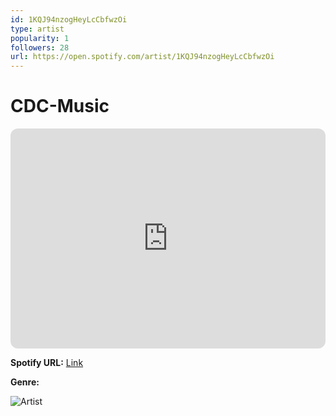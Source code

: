 ```yaml
---
id: 1KQJ94nzogHeyLcCbfwzOi
type: artist
popularity: 1
followers: 28
url: https://open.spotify.com/artist/1KQJ94nzogHeyLcCbfwzOi
---
```

# CDC-Music

<iframe style="border-radius:12px" src="https://open.spotify.com/embed/artist/1KQJ94nzogHeyLcCbfwzOi" width="100%" height="352" frameBorder="0" allowfullscreen="" allow="autoplay; clipboard-write; encrypted-media; fullscreen; picture-in-picture" loading="lazy"></iframe>

**Spotify URL:** [Link](https://open.spotify.com/artist/1KQJ94nzogHeyLcCbfwzOi)

**Genre:** 

![Artist](https://i.scdn.co/image/ab67616d0000b27374a320ef48d5b2642d20f9ce)
